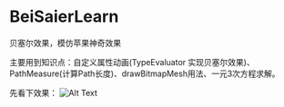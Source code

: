 # BeiSaierLearn
贝塞尔效果，模仿苹果神奇效果
 
主要用到知识点：自定义属性动画(TypeEvaluator 实现贝塞尔效果)、PathMeasure(计算Path长度)、drawBitmapMesh用法、一元3次方程求解。
 
先看下效果：
![Alt Text](http://d.pcs.baidu.com/thumbnail/2668de5ed658b336d61edab9e0a78b17?fid=840431969-250528-717279410843572&time=1437613200&rt=sh&sign=FDTAER-DCb740ccc5511e5e8fedcff06b081203-%2BYxLXGfiyJk3y%2BVEzsRNZ0%2BZDqQ%3D&expires=2h&prisign=unkown&chkv=0&chkbd=0&chkpc=&size=c850_u580&quality=100)
